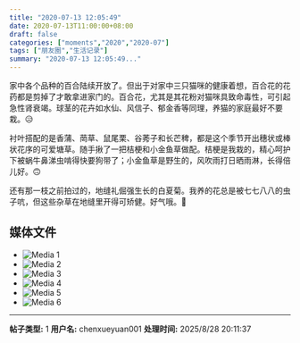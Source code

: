 ```yaml
---
title: "2020-07-13 12:05:49"
date: 2020-07-13T11:00:00+08:00
draft: false
categories: ["moments","2020","2020-07"]
tags: ["朋友圈","生活记录"]
summary: "2020-07-13 12:05:49..."
---
```


家中各个品种的百合陆续开放了。但出于对家中三只猫咪的健康着想，百合花的花药都是剪掉了才敢拿进家门的。百合花，尤其是其花粉对猫咪具致命毒性，可引起急性肾衰竭。球茎的花卉如水仙、风信子、郁金香等同理，养猫的家庭最好不要栽。😥

衬叶搭配的是香蒲、菵草、鼠尾栗、谷莠子和长芒稗，都是这个季节开出穗状或棒状花序的可爱塘草。随手揪了一把桔梗和小金鱼草做配。桔梗是我栽的，精心呵护下被蜗牛鼻涕虫啃得快要狗带了；小金鱼草是野生的，风吹雨打日晒雨淋，长得倍儿好。🙃

还有那一枝之前拍过的，地缝礼倔强生长的白夏菊。我养的花总是被七七八八的虫子吭，但这些杂草在地缝里开得可矫健。好气哦。🤨

## 媒体文件

- ![Media 1](/Moments/photos/2020-07-13/202007131205490.jpg)
- ![Media 2](/Moments/photos/2020-07-13/202007131205491.jpg)
- ![Media 3](/Moments/photos/2020-07-13/202007131205492.jpg)
- ![Media 4](/Moments/photos/2020-07-13/202007131205493.jpg)
- ![Media 5](/Moments/photos/2020-07-13/202007131205494.jpg)
- ![Media 6](/Moments/photos/2020-07-13/202007131205495.jpg)

---

**帖子类型:** 1
**用户名:** chenxueyuan001
**处理时间:** 2025/8/28 20:11:37